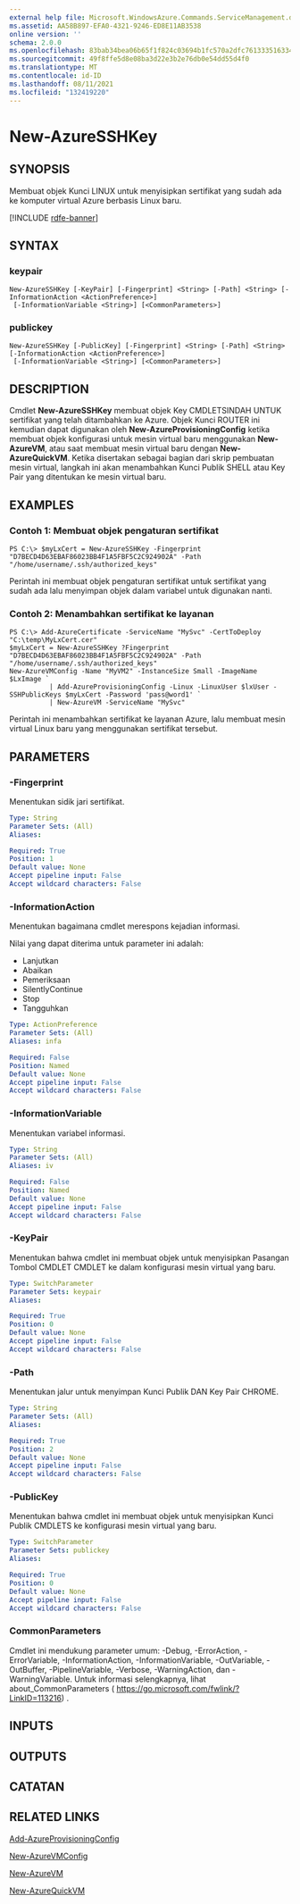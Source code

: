 ```yaml
---
external help file: Microsoft.WindowsAzure.Commands.ServiceManagement.dll-Help.xml
ms.assetid: AA58B897-EFA0-4321-9246-ED8E11AB3538
online version: ''
schema: 2.0.0
ms.openlocfilehash: 83bab34bea06b65f1f824c03694b1fc570a2dfc761333516334802d361b52987
ms.sourcegitcommit: 49f8ffe5d8e08ba3d22e3b2e76db0e54dd55d4f0
ms.translationtype: MT
ms.contentlocale: id-ID
ms.lasthandoff: 08/11/2021
ms.locfileid: "132419220"
---
```

# New-AzureSSHKey

## SYNOPSIS
Membuat objek Kunci LINUX untuk menyisipkan sertifikat yang sudah ada ke komputer virtual Azure berbasis Linux baru.

[!INCLUDE [rdfe-banner](../../includes/rdfe-banner.md)]

## SYNTAX

### keypair
```
New-AzureSSHKey [-KeyPair] [-Fingerprint] <String> [-Path] <String> [-InformationAction <ActionPreference>]
 [-InformationVariable <String>] [<CommonParameters>]
```

### publickey
```
New-AzureSSHKey [-PublicKey] [-Fingerprint] <String> [-Path] <String> [-InformationAction <ActionPreference>]
 [-InformationVariable <String>] [<CommonParameters>]
```

## DESCRIPTION
Cmdlet **New-AzureSSHKey** membuat objek Key CMDLETSINDAH UNTUK sertifikat yang telah ditambahkan ke Azure.
Objek Kunci ROUTER ini kemudian dapat digunakan oleh **New-AzureProvisioningConfig** ketika membuat objek konfigurasi untuk mesin virtual baru menggunakan **New-AzureVM**, atau saat membuat mesin virtual baru dengan **New-AzureQuickVM**.
Ketika disertakan sebagai bagian dari skrip pembuatan mesin virtual, langkah ini akan menambahkan Kunci Publik SHELL atau Key Pair yang ditentukan ke mesin virtual baru.

## EXAMPLES

### Contoh 1: Membuat objek pengaturan sertifikat
```
PS C:\> $myLxCert = New-AzureSSHKey -Fingerprint "D7BECD4D63EBAF86023BB4F1A5FBF5C2C924902A" -Path "/home/username/.ssh/authorized_keys"
```

Perintah ini membuat objek pengaturan sertifikat untuk sertifikat yang sudah ada lalu menyimpan objek dalam variabel untuk digunakan nanti.

### Contoh 2: Menambahkan sertifikat ke layanan
```
PS C:\> Add-AzureCertificate -ServiceName "MySvc" -CertToDeploy "C:\temp\MyLxCert.cer"
$myLxCert = New-AzureSSHKey ?Fingerprint "D7BECD4D63EBAF86023BB4F1A5FBF5C2C924902A" -Path "/home/username/.ssh/authorized_keys"
New-AzureVMConfig -Name "MyVM2" -InstanceSize Small -ImageName $LxImage `
          | Add-AzureProvisioningConfig -Linux -LinuxUser $lxUser -SSHPublicKeys $myLxCert -Password 'pass@word1' `
          | New-AzureVM -ServiceName "MySvc"
```

Perintah ini menambahkan sertifikat ke layanan Azure, lalu membuat mesin virtual Linux baru yang menggunakan sertifikat tersebut.

## PARAMETERS

### -Fingerprint
Menentukan sidik jari sertifikat.

```yaml
Type: String
Parameter Sets: (All)
Aliases: 

Required: True
Position: 1
Default value: None
Accept pipeline input: False
Accept wildcard characters: False
```

### -InformationAction
Menentukan bagaimana cmdlet merespons kejadian informasi.

Nilai yang dapat diterima untuk parameter ini adalah:

- Lanjutkan
- Abaikan
- Pemeriksaan
- SilentlyContinue
- Stop
- Tangguhkan

```yaml
Type: ActionPreference
Parameter Sets: (All)
Aliases: infa

Required: False
Position: Named
Default value: None
Accept pipeline input: False
Accept wildcard characters: False
```

### -InformationVariable
Menentukan variabel informasi.

```yaml
Type: String
Parameter Sets: (All)
Aliases: iv

Required: False
Position: Named
Default value: None
Accept pipeline input: False
Accept wildcard characters: False
```

### -KeyPair
Menentukan bahwa cmdlet ini membuat objek untuk menyisipkan Pasangan Tombol CMDLET CMDLET ke dalam konfigurasi mesin virtual yang baru.

```yaml
Type: SwitchParameter
Parameter Sets: keypair
Aliases: 

Required: True
Position: 0
Default value: None
Accept pipeline input: False
Accept wildcard characters: False
```

### -Path
Menentukan jalur untuk menyimpan Kunci Publik DAN Key Pair CHROME.

```yaml
Type: String
Parameter Sets: (All)
Aliases: 

Required: True
Position: 2
Default value: None
Accept pipeline input: False
Accept wildcard characters: False
```

### -PublicKey
Menentukan bahwa cmdlet ini membuat objek untuk menyisipkan Kunci Publik CMDLETS ke konfigurasi mesin virtual yang baru.

```yaml
Type: SwitchParameter
Parameter Sets: publickey
Aliases: 

Required: True
Position: 0
Default value: None
Accept pipeline input: False
Accept wildcard characters: False
```

### CommonParameters
Cmdlet ini mendukung parameter umum: -Debug, -ErrorAction, -ErrorVariable, -InformationAction, -InformationVariable, -OutVariable, -OutBuffer, -PipelineVariable, -Verbose, -WarningAction, dan -WarningVariable. Untuk informasi selengkapnya, lihat about_CommonParameters ( https://go.microsoft.com/fwlink/?LinkID=113216) .

## INPUTS

## OUTPUTS

## CATATAN

## RELATED LINKS

[Add-AzureProvisioningConfig](./Add-AzureProvisioningConfig.md)

[New-AzureVMConfig](./New-AzureVMConfig.md)

[New-AzureVM](./New-AzureVM.md)

[New-AzureQuickVM](./New-AzureQuickVM.md)


